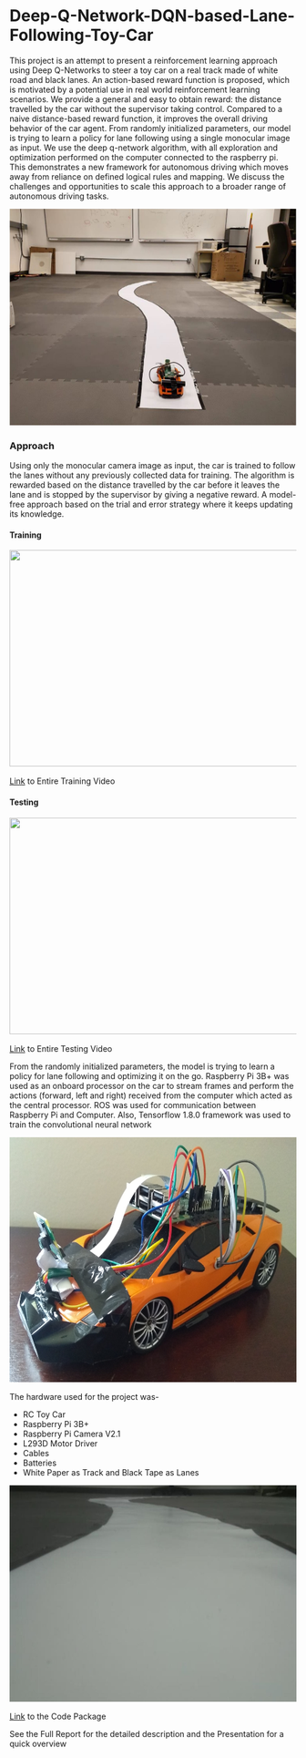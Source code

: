 # Deep-Q-Network-DQN-based-Lane-Following-Toy-Car

This project is an attempt to present a reinforcement learning approach using Deep Q-Networks to steer a toy car on a real track made of white road and black lanes. An action-based reward function is proposed, which is motivated by a potential use in real world reinforcement learning scenarios. We provide a general and easy to obtain reward: the distance travelled by the car without the supervisor taking control. Compared to a naive distance-based reward function, it improves the overall driving behavior of the car agent. From randomly initialized parameters, our model is trying to learn a policy for lane following using a single monocular image as input. We use the deep q-network algorithm, with all exploration and optimization performed on the computer connected to the raspberry pi. This demonstrates a new framework for autonomous driving which moves away from reliance on defined logical rules and mapping. We discuss the challenges and opportunities to scale this approach to a broader range of autonomous driving tasks.

<p align="center">
  <img width="700" height="380" src="/files/RaceTrack.jpg">
</p>

### Approach

Using only the monocular camera image as input, the car is trained to follow the lanes without any previously collected data for training. The algorithm is rewarded based on the distance travelled by the car before it leaves the lane and is stopped by the supervisor by giving a negative reward. A model-free approach based on the trial and error strategy where it keeps updating its knowledge.

#### Training
<p align="center">
  <img width="700" height="380" src="/files/TrainRun.gif">
</p>

[Link](https://drive.google.com/file/d/180Qn422pd3R9GoEO2Z3jaWm0X48zOT9E/view) to Entire Training Video 

#### Testing
<p align="center">
  <img width="700" height="380" src="/files/TestRun.gif">
</p>

[Link](https://drive.google.com/file/d/1rllwzH8UelCLR_YSGW9ly_s5jMo-VzgR/view) to Entire Testing Video

From the randomly initialized parameters, the model is trying to learn a policy for lane following and optimizing it on the go. Raspberry Pi 3B+ was used as an onboard processor on the car to stream frames and perform the actions (forward, left and right) received from the computer which acted as the central processor. ROS was used for communication between Raspberry Pi and Computer. Also, Tensorflow 1.8.0 framework was used to train the convolutional neural network

<p align="center">
  <img width="700" height="430" src="/files/ToyCar.jpg">
</p>

The hardware used for the project was-

- RC Toy Car
- Raspberry Pi 3B+
- Raspberry Pi Camera V2.1
- L293D Motor Driver
- Cables
- Batteries
- White Paper as Track and Black Tape as Lanes

<p align="center">
  <img width="700" height="380" src="/files/FPVTrack.jpg">
</p>

[Link](https://drive.google.com/open?id=1Iq9u1Ckv_Lp9fQoctYUTdmuSmczXdpai) to the Code Package

See the Full Report for the detailed description and the Presentation for a quick overview
